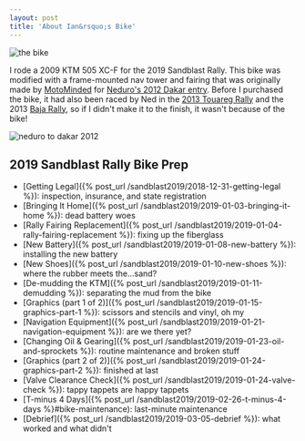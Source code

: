 ```yaml
---
layout: post
title: 'About Ian&rsquo;s Bike'
---
```


![the bike](/sandblast2019/resources/vinyldone-side.jpg "the bike")

I rode a 2009 KTM 505 XC-F for the 2019 Sandblast Rally. This bike was modified with a frame-mounted nav tower and fairing that was originally made by [MotoMinded](https://www.motominded.com/) [<i class="fab fa-instagram"></i>](https://www.instagram.com/motominded/) [<i class="fab fa-facebook"></i>](https://www.facebook.com/motominded/) for [Neduro's 2012 Dakar entry](https://advrider.com/f/threads/707131/). Before I purchased the bike, it had also been raced by Ned in the [2013 Touareg Rally](https://advrider.com/f/threads/862074/) and the 2013 [Baja Rally](https://www.bajarallymoto.com/), so if I didn't make it to the finish, it wasn't because of the bike!

![neduro to dakar 2012](/sandblast2019/resources/nedurotodakar.jpg "neduro to dakar 2012")

## 2019 Sandblast Rally Bike Prep

* [Getting Legal]({% post_url /sandblast2019/2018-12-31-getting-legal %}): inspection, insurance, and state registration
* [Bringing It Home]({% post_url /sandblast2019/2019-01-03-bringing-it-home %}): dead battery woes
* [Rally Fairing Replacement]({% post_url /sandblast2019/2019-01-04-rally-fairing-replacement %}): fixing up the fiberglass
* [New Battery]({% post_url /sandblast2019/2019-01-08-new-battery %}): installing the new battery
* [New Shoes]({% post_url /sandblast2019/2019-01-10-new-shoes %}): where the rubber meets the...sand?
* [De-mudding the KTM]({% post_url /sandblast2019/2019-01-11-demudding %}): separating the mud from the bike
* [Graphics (part 1 of 2)]({% post_url /sandblast2019/2019-01-15-graphics-part-1 %}): scissors and stencils and vinyl, oh my
* [Navigation Equipment]({% post_url /sandblast2019/2019-01-21-navigation-equipment %}): are we there yet?
* [Changing Oil & Gearing]({% post_url /sandblast2019/2019-01-23-oil-and-sprockets %}): routine maintenance and broken stuff
* [Graphics (part 2 of 2)]({% post_url /sandblast2019/2019-01-24-graphics-part-2 %}): finished at last
* [Valve Clearance Check]({% post_url /sandblast2019/2019-01-24-valve-check %}): tappy tappets are happy tappets
* [T-minus 4 Days]({% post_url /sandblast2019/2019-02-26-t-minus-4-days %}#bike-maintenance): last-minute maintenance
* [Debrief]({% post_url /sandblast2019/2019-03-05-debrief %}): what worked and what didn't